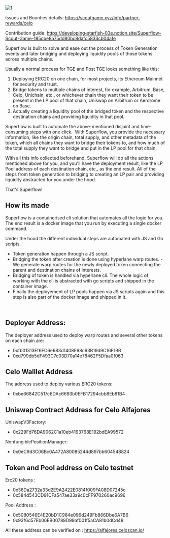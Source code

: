 

![1](https://github.com/user-attachments/assets/8d07c141-d9e7-4dca-b26b-1879fd4556dc)


Issues and Bounties details: https://scoutgame.xyz/info/partner-rewards/celo

Contribution guide: https://developing-starfish-03e.notion.site/Superflow-Scout-Game-185cbe8a75dd80bc8dafc5833cb04afe


Superflow is built to solve and ease out the process of Token Generation events and later bridging and deploying liquidity pools of those tokens across multiple chains. 

Usually a normal process for TGE and Post TGE looks something like this:

1. Deploying ERC20 on one chain, for most projects, its Ethereum Mainnet for security and trust.
2. Bridge tokens to multiple chains of interest, for example, Arbitrum, Base, Celo, Unichain, etc., or whichever chain they want their token to be present in the LP pool of that chain, Uniswap on Arbitrum or Aerdrome on Base.
3. Actually creating a liquidity pool of the bridged token and the respective destination chains and providing liquidity in that pool.

   
Superflow is built to automate the above-mentioned disjoint and time-consuming steps with one click. 
With Superflow, you provide the necessary information, like the origin chain, total supply, and other metadata of the token, which all chains they want to bridge their tokens to, and how much of the total supply they want to bridge and put in the LP pool for that chain. 

With all this info collected beforehand, Superflow will do all the actions mentioned above for you, and you'll have the deployment result, like the LP Pool address of each destination chain, etc., as the end result.
All of the steps from token generation to bridging to creating an LP pair and providing liquidity abstracted for you under the hood.

That's Superflow!

## How its made

Superflow is a containerised cli solution that automates all the logic for you. The end result is a docker image that you run by executing a single docker command.

Under the hood the different individual steps are automated with JS and Go scripts.

- Token generation happen through a JS script.
- Bridging the token after creation is done using hyperlane warp routes.
-We generate warp routes for the newly deployed token connecting the parent and destination chains of interests.
- Bridging of token is handled via hyperlane cli. The whole logic of working with the cli is abstracted with go scripts and shipped in the container image.
- Finally the deployement of LP pools happen via JS scripts again and this step is also part of the docker image and shipped in it.

 
## Deployer Address:

The deployer address used to deploy warp routes and several other tokens on each chain are:
- 0xfb01313Ef6FC6e683d1408E98c93B19d9C16F1BB
- 0xd799db5dF493C7c03D70a14e78462F5Dfaa0f063

## Celo Walllet Address 

The address used to deploy various ERC20 tokens: 
- 0xbe66842C517c6DAc6693b0EFB17294cbb8Eb81B4

## Uniswap Contract Address for Celo Alfajores

UniswapV3Factory:
 - 0x229Fd76DA9062C1a10eb4193768E192bdEA99572
 
NonfungiblePositionManager:
 - 0x0eC9d3C06Bc0A472A80085244d897bb604548824 

## Token and Pool address on Celo testnet

Erc20 tokens :
- 0x36Da2732a33d2E9A2422E0814f009FA08D07245c
- 0x584d543CD91CFa547ae33a9c0cFF970260ac9696

Pool Address : 
- 0x5080546E4E20bD1C984e096d249Fb866Dbe6A7B6
- 0x93f6d57Eb06EB00789D99af001f5aCA81b0dCd48

All these address can be verified on : https://alfajores.celoscan.io/



